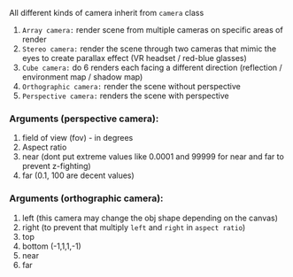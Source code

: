 All different kinds of camera inherit from `camera` class  

1. `Array camera:` render scene from multiple cameras on specific areas of render
2. `Stereo camera:` render the scene through two cameras that mimic the eyes to create parallax effect (VR headset / red-blue glasses)
3. `Cube camera:` do 6 renders each facing a different direction (reflection / environment map / shadow map)
4. `Orthographic camera:` render the scene without perspective
5. `Perspective camera:` renders the scene with perspective

### Arguments (perspective camera):
1. field of view (fov) - in degrees 
2. Aspect ratio
3. near (dont put extreme values like 0.0001 and 99999 for near and far to prevent z-fighting)
4. far (0.1, 100 are decent values)

### Arguments (orthographic camera):
1. left (this camera may change the obj shape depending on the canvas)
2. right (to prevent that multiply `left` and `right` in `aspect ratio`)
3. top
4. bottom (-1,1,1,-1)
5. near 
6. far